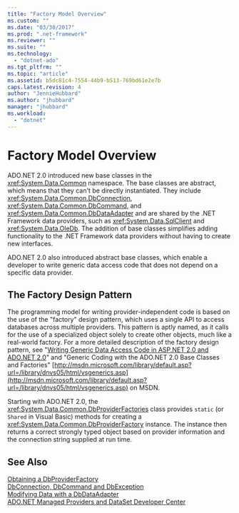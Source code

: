 ```yaml
---
title: "Factory Model Overview"
ms.custom: ""
ms.date: "03/30/2017"
ms.prod: ".net-framework"
ms.reviewer: ""
ms.suite: ""
ms.technology: 
  - "dotnet-ado"
ms.tgt_pltfrm: ""
ms.topic: "article"
ms.assetid: b5dc81c4-7554-44b9-b513-769bd61e2e7b
caps.latest.revision: 4
author: "JennieHubbard"
ms.author: "jhubbard"
manager: "jhubbard"
ms.workload: 
  - "dotnet"
---
```

# Factory Model Overview
ADO.NET 2.0 introduced new base classes in the <xref:System.Data.Common> namespace. The base classes are abstract, which means that they can't be directly instantiated. They include <xref:System.Data.Common.DbConnection>, <xref:System.Data.Common.DbCommand>, and <xref:System.Data.Common.DbDataAdapter> and are shared by the .NET Framework data providers, such as <xref:System.Data.SqlClient> and <xref:System.Data.OleDb>. The addition of base classes simplifies adding functionality to the .NET Framework data providers without having to create new interfaces.  
  
 ADO.NET 2.0 also introduced abstract base classes, which enable a developer to write generic data access code that does not depend on a specific data provider.  
  
## The Factory Design Pattern  
 The programming model for writing provider-independent code is based on the use of the "factory" design pattern, which uses a single API to access databases across multiple providers. This pattern is aptly named, as it calls for the use of a specialized object solely to create other objects, much like a real-world factory. For a more detailed description of the factory design pattern, see "[Writing Generic Data Access Code in ASP.NET 2.0 and ADO.NET 2.0](http://go.microsoft.com/fwlink/?LinkId=55915)" and "Generic Coding with the ADO.NET 2.0 Base Classes and Factories" [http://msdn.microsoft.com/library/default.asp?url=/library/dnvs05/html/vsgenerics.asp](http://msdn.microsoft.com/library/default.asp?url=/library/dnvs05/html/vsgenerics.asp) on MSDN.  
  
 Starting with ADO.NET 2.0, the <xref:System.Data.Common.DbProviderFactories> class provides `static` (or `Shared` in Visual Basic) methods for creating a <xref:System.Data.Common.DbProviderFactory> instance. The instance then returns a correct strongly typed object based on provider information and the connection string supplied at run time.  
  
## See Also  
 [Obtaining a DbProviderFactory](../../../../docs/framework/data/adonet/obtaining-a-dbproviderfactory.md)  
 [DbConnection, DbCommand and DbException](../../../../docs/framework/data/adonet/dbconnection-dbcommand-and-dbexception.md)  
 [Modifying Data with a DbDataAdapter](../../../../docs/framework/data/adonet/modifying-data-with-a-dbdataadapter.md)  
 [ADO.NET Managed Providers and DataSet Developer Center](http://go.microsoft.com/fwlink/?LinkId=217917)
